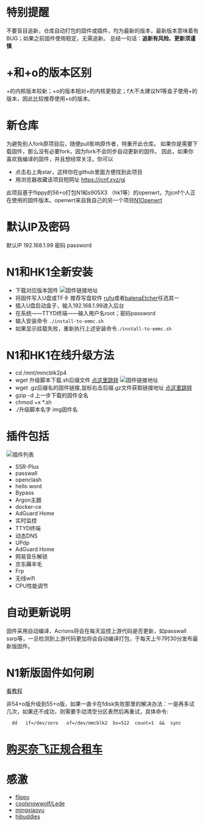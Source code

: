 # 特别提醒
不要盲目追新，仓库自动打包的固件或插件，均为最新的版本，最新版本意味着有BUG；如果之前固件使用稳定，无需追新。
总结一句话：**追新有风险、更新须谨慎**

# +和+o的版本区别
+的内核版本较新；+o的版本相对+的内核更稳定；f大不太建议N1等盒子使用+的版本，因此比较推荐使用+o的版本。

# 新仓库
为避免别人fork原项目后，随便pull影响原作者，特重开此仓库。
如果你是需要下载固件，那么没有必要fork，因为fork不会同步自动更新的固件。
因此，如果你喜欢我编译的固件，并且想经常关注，你可以
* 点击右上角star，这样你在github里面方便找到此项目
* 用浏览器收藏该项目短网址 https://jcnf.xyz/gj

此项目基于flippy的56+o打包N1和s905X3 （hk1等）的openwrt，为jcnf个人正在使用的固件版本。openwrt来自我自己的另一个项目[N1Openwrt](https://github.com/Netflixxp/op-)

# 默认IP及密码
默认IP 192.168.1.99  密码 password

# N1和HK1全新安装
* 下载对应版本固件
![固件链接地址](https://github.com/Netflixxp/N1HK1dabao/blob/main/img/sj.png)
* 将固件写入U盘或TF卡 推荐写盘软件 [rufu](https://rufus.ie/zh/)或者[balenaEtcher](balena.io/etcher/)任选其一
* 插入U盘启动盒子，输入192.168.1.99进入后台
* 在系统——TTYD终端——输入用户名root；密码password
* 输入安装命令 `./install-to-emmc.sh`
* 如果显示挂载失败，重新执行上述安装命令`./install-to-emmc.sh`

# N1和HK1在线升级方法
* cd /mnt/mmcblk2p4
* wget 升级脚本下载.sh后缀文件 [点这里跳转](https://github.com/Netflixxp/N1HK1dabao/releases)
![固件链接地址](https://github.com/Netflixxp/N1HK1dabao/blob/main/img/zx.png)
* wget .gz后缀名的固件链接,鼠标右击后缀.gz文件获取链接地址 [点这里跳转](https://github.com/Netflixxp/N1HK1dabao/releases)
* gzip -d 上一步下载的固件全名
* chmod +x *.sh
* ./升级脚本名字 img固件名

# 插件包括
![插件列表](https://github.com/Netflixxp/N1HK1dabao/blob/main/img/lb.png)
* SSR-Plus
* passwall
* openclash
* hello word
* Bypass
* Argon主題 
* docker-ce
* AdGuard Home
* 实时监控
* TTYD终端
* 动态DNS
* UPdp
* AdGuard Home
* 网易音乐解锁
* 京东薅羊毛
* Frp
* 无线wifi
* CPU性能调节

# 自动更新说明
固件采用自动编译，Acrions将会在每天监控上游代码是否更新，如passwall ssrp等，一旦检测到上游代码更加将会自动编译打包，于每天上午7时30分发布最新版固件。

# N1新版固件如何刷

[看教程](https://ybfl.xyz/100.html)

非54+o版升级到55+o版，如果一直卡在fdisk失败那里的解决办法：一是再多试几次，如果还不成功，则需要手动清空分区表然后再重试，具体命令:
```
  dd   if=/dev/zero   of=/dev/mmcblk2  bs=512  count=1  &&  sync
```

# [购买奈飞正规合租车](https://jcnf.xyz/nf)

# 感激
 * [flippy](https://www.right.com.cn/forum/space-uid-285101.html)
 * [coolsnowwolf/Lede](https://github.com/coolsnowwolf/lede)
 * [mingxiaoyu](https://github.com/mingxiaoyu)
 * [hibuddies](https://github.com/hibuddies/openwrt/)
